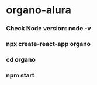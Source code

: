 # organo-alura
### Check Node version: node -v
### npx create-react-app organo

### cd organo
### npm start

